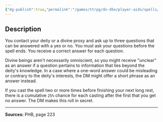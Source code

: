 ```yaml
---
{"dg-publish":true,"permalink":"/games/ttrpg/dn-d5e/player-aids/spells/level-5/commune/","tags":["ttrpg/dnd/5e","verbal","somatic","material","ritual","spell"],"noteIcon":""}
---
```



## Description
You contact your deity or a divine proxy and ask up to three questions that can be answered with a yes or no.
You must ask your questions before the spell ends.
You receive a correct answer for each question.

Divine beings aren't necessarily omniscient, so you might receive "unclear" as an answer if a question pertains to information that lies beyond the deity's knowledge.
In a case where a one-word answer could be misleading or contrary to the deity's interests, the DM might offer a short phrase as an answer instead.

If you cast the spell two or more times before finishing your next long rest, there is a cumulative `25%` chance for each casting after the first that you get no answer.
The DM makes this roll in secret.

---

**Sources:** PHB, page 223
